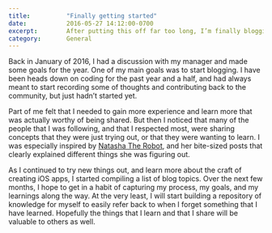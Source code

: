 ```yaml
---
title:          "Finally getting started"
date:           2016-05-27 14:12:00-0700
excerpt:        After putting this off far too long, I’m finally blogging.
category:       General
---
```


Back in January of 2016, I had a discussion with my manager and made some goals for the year. One of my main goals was to start blogging. I have been heads down on coding for the past year and a half, and had always meant to start recording some of thoughts and contributing back to the community, but just hadn’t started yet.

Part of me felt that I needed to gain more experience and learn more that was actually worthy of being shared. But then I noticed that many of the people that I was following, and that I respected most, were sharing concepts that they were just trying out, or that they were wanting to learn. I was especially inspired by [Natasha The Robot](https://www.natashatherobot.com), and her bite-sized posts that clearly explained different things she was figuring out.

As I continued to try new things out, and learn more about the craft of creating iOS apps, I started compiling a list of blog topics. Over the next few months, I hope to get in a habit of capturing my process, my goals, and my learnings along the way. At the very least, I will start building a repository of knowledge for myself to easily refer back to when I forget something that I have learned. Hopefully the things that I learn and that I share will be valuable to others as well.
